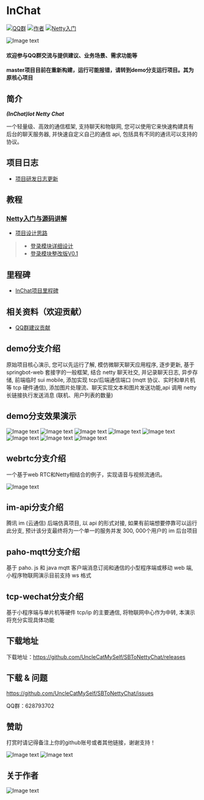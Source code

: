 # InChat

[![QQ群](https://img.shields.io/badge/QQ%E7%BE%A4-628793702-yellow.svg)](https://jq.qq.com/?_wv=1027&k=57X4L74)
[![作者](https://img.shields.io/badge/%E4%BD%9C%E8%80%85-MySelf-blue.svg)](https://github.com/UncleCatMySelf)
[![Netty入门](https://img.shields.io/badge/%E5%AD%A6%E4%B9%A0-Netty%E5%85%A5%E9%97%A8-ff69b4.svg)](doc/study/mulu.md)


![Image text](https://raw.githubusercontent.com/UncleCatMySelf/img-myself/master/img/inchat/login.png)


#### 欢迎参与QQ群交流与提供建议、业务场景、需求功能等

**master项目目前在重新构建，运行可能报错，请转到demo分支运行项目。其为原核心项目**

## 简介

***(InChat)Iot Netty Chat***

一个轻量级、高效的通信框架, 支持聊天和物联网, 您可以使用它来快速构建具有后台的聊天服务器, 并快速自定义自己的通信 api, 包括具有不同的通讯可以支持的协议。

## 项目日志

* [项目研发日志更新](doc/Project-Log-cn.md)

## 教程

### [Netty入门与源码讲解](doc/study/mulu.md)
* [项目设计思路](doc/design_cn.md)

> * [登录模块详细设计](doc/detail/Login-cn.md)
> * [登录模块整改版V0.1](doc/detail/login_rect.md)

## 里程碑

* [InChat项目里程碑](doc/goal/goal.md)

## 相关资料（欢迎贡献）

* [QQ群建议贡献](doc/advice/advice.md)

## demo分支介绍

原始项目核心演示, 您可以先运行了解, 模仿微聊天聊天应用程序, 逐步更新, 基于 springbot-web 套接字的一般框架, 结合 netty 聊天社交, 并记录聊天日志, 异步存储, 前端临时 sui mobile, 添加实现 tcp/后端通信端口 (mqtt 协议、实时和单片机等 tcp 硬件通信), 添加图片处理流、聊天实现文本和图片发送功能,api 调用 netty 长链接执行发送消息 (联机、用户列表的数量)

## demo分支效果演示

![Image text](https://raw.githubusercontent.com/UncleCatMySelf/img-myself/master/img/nettychat/001%20(5).png)
![Image text](https://raw.githubusercontent.com/UncleCatMySelf/img-myself/master/img/nettychat/001%20(3).png)
![Image text](https://raw.githubusercontent.com/UncleCatMySelf/img-myself/master/img/nettychat/001%20(4).png)
![Image text](https://raw.githubusercontent.com/UncleCatMySelf/img-myself/master/img/nettychat/001%20(2).png)
![Image text](https://raw.githubusercontent.com/UncleCatMySelf/img-myself/master/img/nettychat/001%20(1).png)
![Image text](https://raw.githubusercontent.com/UncleCatMySelf/img-myself/master/img/nettychat/9.png)
![Image text](https://raw.githubusercontent.com/UncleCatMySelf/img-myself/master/img/nettychat/10.png)
![Image text](https://raw.githubusercontent.com/UncleCatMySelf/img-myself/master/img/nettychat/11.png)

## webrtc分支介绍

一个基于web RTC和Netty相结合的例子，实现语音与视频流通讯。

![Image text](https://raw.githubusercontent.com/UncleCatMySelf/img-myself/master/img/webrtc/TIM%E5%9B%BE%E7%89%8720181121150540.png)

## im-api分支介绍

腾讯 im (云通信) 后端仿真项目, 以 api 的形式对接, 如果有前端想要停靠可以运行此分支, 预计该分支最终将为一个单一的服务并发 300, 000个用户的 im 后台项目

## paho-mqtt分支介绍

基于 paho. js 和 java mqtt 客户端消息订阅和通信的小型程序端或移动 web 端, 小程序物联网演示目前支持 ws 格式

## tcp-wechat分支介绍

基于小程序端与单片机等硬件 tcp/ip 的主要通信, 将物联网中心作为中转, 本演示将充分实现具体功能

## 下载地址

下载地址：https://github.com/UncleCatMySelf/SBToNettyChat/releases

## 下载 & 问题

https://github.com/UncleCatMySelf/SBToNettyChat/issues

QQ群：628793702

## 赞助

打赏时请记得备注上你的github账号或者其他链接，谢谢支持！

![Image text](https://raw.githubusercontent.com/UncleCatMySelf/img-myself/master/img/%E4%BB%98%E6%AC%BE.png)
![Image text](https://raw.githubusercontent.com/UncleCatMySelf/img-myself/master/img/%E6%94%AF%E4%BB%98%E5%AE%9D.png)

## 关于作者

![Image text](https://raw.githubusercontent.com/UncleCatMySelf/img-myself/master/img/%E5%85%AC%E4%BC%97%E5%8F%B7.png)


